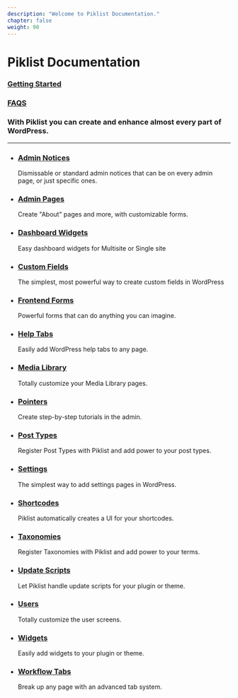 ```yaml
---
description: "Welcome to Piklist Documentation."
chapter: false
weight: 90
---
```


# Piklist Documentation

<h3 class="center"><i class="fas fa-graduation-cap fa-sm"></i><a href="/getting-started">Getting Started</a></h3>
<h3 class="center"><i class="fas fa-check fa-sm"></i> <a href="/faq">FAQS</a></h3>

### With Piklist you can create and enhance almost every part of WordPress.

<hr/>

<ul id="features-table">
  <li class="feature">
    <h3><i class="fas fa-bullhorn fa-sm"></i><a href="/admin-notices/">Admin Notices</a></h3>
    <p>Dismissable or standard admin notices that can be on every admin page, or just specific ones.</p>
  </li>
  <li class="feature">
    <h3><i class="fas fa-file fa-sm"></i><a href="/admin-pages/">Admin Pages</a></h3>
    <p>Create "About" pages and more, with customizable forms.</p>
  </li>
  <li class="feature">
    <h3><i class="fas fa-tachometer fa-sm"></i><a href="/dashboard-widgets/">Dashboard Widgets</a></h3> Easy dashboard widgets for Multisite or Single site
  </li>
  <li class="feature">
    <h3><i class="fas fa-list-alt fa-sm"></i><a href="/fields/">Custom Fields</a></h3> The simplest, most powerful way to create custom fields in WordPress
  </li>
  <li class="feature">
    <h3><i class="fas fa-keyboard fa-sm"></i><a href="/forms/">Frontend Forms</a></h3> Powerful forms that can do anything you can imagine.
  </li>
  <li class="feature">
    <h3><i class="fas fa-question-circle fa-sm"></i><a href="/help/">Help Tabs</a></h3> Easily add WordPress help tabs to any page.
  </li>
  <li class="feature">
    <h3><i class="fas fa-images fa-sm"></i><a href="/media/">Media Library</a></h3> Totally customize your Media Library pages.
  </li>
  <li class="feature">
    <h3><i class="fas fa-angle-up fa-sm"></i><a href="/pointers/">Pointers</a></h3> Create step-by-step tutorials in the admin.
  </li>
  <li class="feature">
    <h3><i class="fas fa-thumbtack fa-sm"></i><a href="/meta-boxes/">Post Types</a></h3> Register Post Types with Piklist and add power to your post types.
  </li>
  <li class="feature">
    <h3><i class="fas fa-sliders-h fa-sm fa-rotate-90"></i><a href="/settings/">Settings</a></h3> The simplest way to add settings pages in WordPress.
  </li>
  <li class="feature">
    <h3><i class="fas fa-code fa-sm"></i><a href="/shortcodes/">Shortcodes</a></h3> Piklist automatically creates a UI for your shortcodes.
  </li>
  <li class="feature">
    <h3><i class="fas fa-sitemap fa-sm"></i><a href="/terms/">Taxonomies</a></h3> Register Taxonomies with Piklist and add power to your terms.
  </li>
  <li class="feature">
    <h3><i class="fas fa-arrow-alt-circle-up fa-sm"></i><a href="/updates/">Update Scripts</a></h3> Let Piklist handle update scripts for your plugin or theme.
  </li>
  <li class="feature">
    <h3><i class="fas fa-user fa-sm"></i><a href="/users/">Users</a></h3> Totally customize the user screens.
  </li>
  <li class="feature">
    <h3><i class="fas fa-arrows fa-sm"></i><a href="/widgets/">Widgets</a></h3> Easily add widgets to your plugin or theme.
  </li>
  <li class="feature">
    <h3><i class="fas fa-cogs fa-sm"></i><a href="/workflows/">Workflow Tabs</a></h3> Break up any page with an advanced tab system.
  </li>
</ul>
